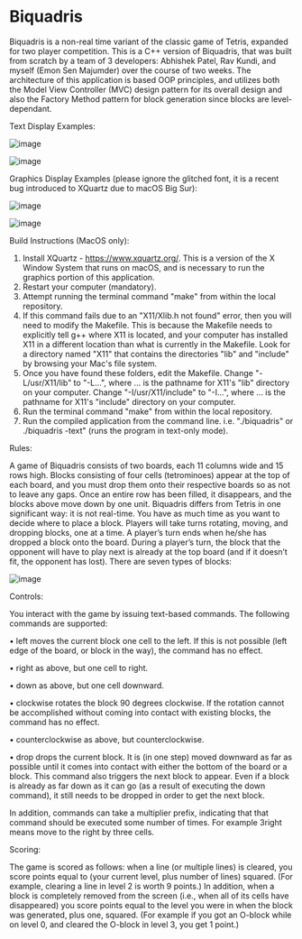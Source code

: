 # Biquadris
Biquadris is a non-real time variant of the classic game of Tetris, expanded for two player competition. This is a C++ version of Biquadris, that was built from scratch by a team of 3 developers: Abhishek Patel, Rav Kundi, and myself (Emon Sen Majumder) over the course of two weeks. The architecture of this application is based OOP principles, and utilizes both the Model View Controller (MVC) design pattern for its overall design and also the Factory Method pattern for block generation since blocks are level-dependant.

Text Display Examples:

![image](https://user-images.githubusercontent.com/55682406/134313295-47677310-cc9c-40d7-97a7-40854c8c7b82.png)

![image](https://user-images.githubusercontent.com/55682406/134313910-b999e264-55af-465c-b0e2-9cb39ecdad25.png)

Graphics Display Examples (please ignore the glitched font, it is a recent bug introduced to XQuartz due to macOS Big Sur):

![image](https://user-images.githubusercontent.com/55682406/134314245-f145754b-3f01-437e-8c60-7eb4223554ef.png)

![image](https://user-images.githubusercontent.com/55682406/134314075-df44656b-3d67-4dd6-bc93-22320cd40400.png)

Build Instructions (MacOS only):
1. Install XQuartz - https://www.xquartz.org/. This is a version of the X Window System that runs on macOS, and is necessary to run the graphics portion of this application.
2. Restart your computer (mandatory).
3. Attempt running the terminal command "make" from within the local repository.
4. If this command fails due to an "X11/Xlib.h not found" error, then you will need to modify the Makefile. This is because the Makefile needs to explicitly tell g++ where X11 is located, and your computer has installed X11 in a different location than what is currently in the Makefile. Look for a directory named "X11" that contains the directories "lib" and "include" by browsing your Mac's file system.
5. Once you have found these folders, edit the Makefile. Change "-L/usr/X11/lib" to "-L...", where ... is the pathname for X11's "lib" directory on your computer. Change "-I/usr/X11/include" to "-I...", where ... is the pathname for X11's "include" directory on your computer.
6. Run the terminal command "make" from within the local repository.
7. Run the compiled application from the command line. i.e. "./biquadris" or ./biquadris -text" (runs the program in text-only mode).

Rules:

A game of Biquadris consists of two boards, each 11 columns wide and 15 rows high. Blocks consisting of four cells (tetrominoes) appear at the top of each board, and you must drop them onto their respective boards so as not to leave any gaps. Once an entire row has been filled, it disappears, and the blocks above move down by one unit. Biquadris differs from Tetris in one significant way: it is not real-time. You have as much time as you want to decide where to place a block. Players will take turns rotating, moving, and dropping blocks, one at a time. A player’s turn ends when he/she has dropped a block onto the board. During a player’s turn, the block that the opponent will have to play next is already at the top board (and if it doesn’t fit, the opponent has lost). 
There are seven types of blocks:

![image](https://user-images.githubusercontent.com/55682406/134312264-a17eefcb-537c-4231-bef1-b91d71e524ef.png)

Controls:

You interact with the game by issuing text-based commands. The following commands are supported:

• left moves the current block one cell to the left. If this is not possible (left edge of the board, or block in the way), the command has no effect.

• right as above, but one cell to right.

• down as above, but one cell downward.

• clockwise rotates the block 90 degrees clockwise. If the rotation cannot be accomplished without coming into contact with existing blocks, the command has no effect.

• counterclockwise as above, but counterclockwise.

• drop drops the current block. It is (in one step) moved downward as far as possible until it comes into contact with either the bottom of the board or a block. This command also triggers the next block to appear. Even if a block is already as far down as it can go (as a result of executing the down command), it still needs to be dropped in order to get the next block.

In addition, commands can take a multiplier prefix, indicating that that command should be executed some number of times. For example 3right means move to the right by three cells.

Scoring:

The game is scored as follows: when a line (or multiple lines) is cleared, you score points equal to (your current level, plus number of lines) squared. (For example, clearing a line in level 2 is worth 9 points.) In addition, when a block is completely removed from the screen (i.e., when all of its cells have disappeared) you score points equal to the level you were in when the block was generated, plus one, squared. (For example if you got an O-block while on level 0, and cleared the O-block in level 3, you get 1 point.)
